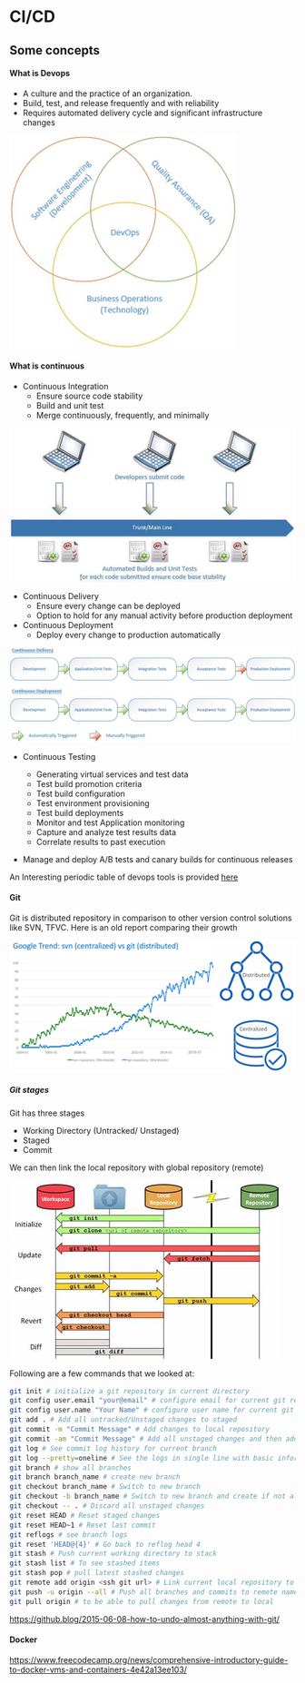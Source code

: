 # CI/CD

## Some concepts

#### What is Devops

- A culture and the practice of an organization.
- Build, test, and release frequently and with reliability
- Requires automated delivery cycle and significant infrastructure changes

![Devops](images/01_devops.jpg)

#### What is continuous

* Continuous Integration
  * Ensure source code stability
  * Build and unit test
  * Merge continuously, frequently, and minimally

![CI](images/02_CI.jpg)

* Continuous Delivery
  * Ensure every change can be deployed
  * Option to hold for any manual activity before production deployment
* Continuous Deployment
  * Deploy every change to production automatically

![Continuous delivery and deployment](images/03_continuous_delivery_deployment.jpg)

* Continuous Testing
  * Generating virtual services and test data
  * Test build promotion criteria
  * Test build configuration
  * Test environment provisioning
  * Test build deployments
  * Monitor and test Application monitoring
  * Capture and analyze test results data
  * Correlate results to past execution

* Manage and deploy A/B tests and canary builds for continuous releases

An Interesting periodic table of devops tools is provided [here](https://xebialabs.com/periodic-table-of-devops-tools/)

#### Git

Git is distributed repository in comparison to other version control solutions like SVN, TFVC. Here is an old report comparing their growth

![Git](images/04_svn_vs_git.png)

##### Git stages

Git has three stages
* Working Directory (Untracked/ Unstaged)
* Staged
* Commit

We can then link the local repository with global repository (remote)

![Git statges](images/05_git_stages.jpg)

Following are a few commands that we looked at:

```bash
git init # initialize a git repository in current directory
git config user.email "your@email" # configure email for current git repository. You can use --global for making it global
git config user.name "Your Name" # configure user name for current git repository. You can use --global for making it global
git add . # Add all untracked/Unstaged changes to staged
git commit -m "Commit Message" # Add changes to local repository
git commit -am "Commit Message" # Add all unstaged changes and then add to local repository in single command
git log # See commit log history for current branch
git log --pretty=oneline # See the logs in single line with basic information
git branch # show all branches
git branch branch_name # create new branch
git checkout branch_name # Switch to new branch
git checkout -b branch_name # Switch to new branch and create if not already exists
git checkout -- . # Discard all unstaged changes
git reset HEAD # Reset staged changes
git reset HEAD~1 # Reset last commit
git reflogs # see branch logs
git reset 'HEAD@{4}' # Go back to reflog head 4
git stash # Push current working directory to stack
git stash list # To see stashed items
git stash pop # pull latest stashed changes
git remote add origin <ssh git url> # Link current local repository to remote repository under the name origin
git push -u origin --all # Push all branches and commits to remote named origin
git pull origin # to be able to pull changes from remote to local
```
https://github.blog/2015-06-08-how-to-undo-almost-anything-with-git/

#### Docker
https://www.freecodecamp.org/news/comprehensive-introductory-guide-to-docker-vms-and-containers-4e42a13ee103/
